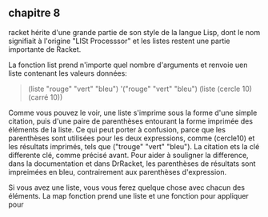 ## chapitre 8

racket hérite d'une grande partie de son style de la langue Lisp, dont le nom signifiait à l'origine "LISt Processsor" et les listes restent une partie importante de Racket.

La fonction  list prend n'importe quel nombre d'arguments et renvoie uen liste contenant les valeurs données:

>(liste "rouge" "vert" "bleu")
'("rouge" "vert" "bleu")
>(liste (cercle 10)(carré 10))

Comme vous pouvez le voir, une liste s'imprime sous la forme d'une simple citation, puis d'une paire de parenthèses entourant la forme imprimée des éléments de la liste. Ce qui peut porter à confusion, parce que les parenthèses sont utilisées pour les deux expressions, comme (cercle10) et les résultats imprimés, tels que ("trouge" "vert" "bleu").
La citation ets la clé differente clé, comme précisé avant.
Pour aider à souligner la difference, dans la documentation et dans DrRacket, les parenthèses de résultats sont impreimées en bleu, contrairement aux parenthèses d'expression. 

Si vous avez une liste, vous vous ferez quelque chose avec chacun des éléments. La map fonction  prend une liste et une fonction pour appliquer pour  
